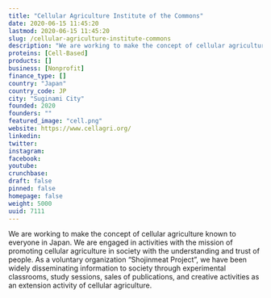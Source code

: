 ```yaml
---
title: "Cellular Agriculture Institute of the Commons"
date: 2020-06-15 11:45:20
lastmod: 2020-06-15 11:45:20
slug: /cellular-agriculture-institute-commons
description: "We are working to make the concept of cellular agriculture known to everyone in Japan. We are engaged in activities with the mission of promoting cellular agriculture in society with the understanding and trust of people. As a voluntary organization “Shojinmeat Project”, we have been widely disseminating information to society through experimental classrooms, study sessions, sales of publications, and creative activities as an extension activity of cellular agriculture."
proteins: [Cell-Based]
products: []
business: [Nonprofit]
finance_type: []
country: "Japan"
country_code: JP
city: "Suginami City"
founded: 2020
founders: ""
featured_image: "cell.png"
website: https://www.cellagri.org/
linkedin: 
twitter: 
instagram: 
facebook: 
youtube: 
crunchbase: 
draft: false
pinned: false
homepage: false
weight: 5000
uuid: 7111
---
```

We are working to make the concept of cellular agriculture known to everyone in Japan. We are engaged in activities with the mission of promoting cellular agriculture in society with the understanding and trust of people. As a voluntary organization “Shojinmeat Project”, we have been widely disseminating information to society through experimental classrooms, study sessions, sales of publications, and creative activities as an extension activity of cellular agriculture.
